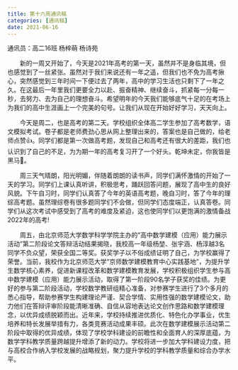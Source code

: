 ```yaml
---
title: 第十六周通讯稿
categories: [通讯稿]
date: 2021-06-16
---
```


通讯员：高二16班 杨梓萌 杨诗苑

　　新的一周又开始了，今天是2021年高考的第一天，虽然并不是身临其境，但也感觉到了一丝紧张。虽然对于我们来说还有一年之遥，但我们也不免为高考揪心，突然感觉到三年时间一下便过去了两年，高中的学习生活也只剩下了一年之久。在这最后一年里我们更要全力以赴、振奋精神、继续奋斗，抓紧每一分每一秒，去努力、去为自己的理想奋斗。希望明年的今天我们能够底气十足的在考场上为我们的高中生涯画上一个完美的句号。让我们从现在开始好好学习，天天向上。

　　今天是周二，也是高考的第二天。学校组织全体高二学生参加了高考数学，语文模拟考试。卷子都是老师费劲心思从网上整理出来的，答案也是自己做的，给老师点赞👍。同学们都是第一次做高考题，发现自己和高考还有很大的差距，我们也认识到了自己的不足，为为期一年的高考复习开了一个好头。乾坤未定，你我皆是黑马🐴。

　　周三天气晴朗，阳光明媚，伴随着朗朗的读书声，同学们满怀激情的开始了一天的学习。同学们上课认真听讲，积极思考，踊跃回答问题，展现了高中生的良好风貌。下午自习时，同学们认真答了今年的英语高考题，晚自习时，答了今年的理综高考题。虽然理综卷有很多题同学们不会做，但同学们态度端正，认真答卷。同学们从这次考试中感受到了高考的难度及紧迫，这也使同学们以更饱满的激情备战2022年的高考!

　　周五，由北京师范大学数学科学学院主办的“高中数学建模（应用）能力展示活动”第二阶段论文答辩活动结果揭晓，我校高一年级杨堃、张宇涵、杨淳越3名同学不负众望，荣获全国二等奖。获奖学子以不俗成绩证明了自己，为学校赢得了荣誉。当前，我校作为北京师范大学“京师数学建模教育中心实践基地”，为提升学生数学核心素养，促进新课程改革和数学建模教育发展，学校积极组织学生参与高中数学建模（应用）能力展示活动，取得了第一阶段90名学子获奖的佳绩。为更好的参与第二阶段活动，学校数学教研组精心准备，对参赛学生进行了3个多月的悉心指导，帮助参赛学生构建理论严谨、契合学情、实用性强的数学建模论文，助力他们在答辩评审阶段能清晰准确、自信从容地表达论文创作思路和数学建模理念，以优异成绩脱颖而出。近年来，学校持续推进优质化、特色化办学事业，优生培养和特长发展举措有力，各类竞赛活动成果丰硕。此次在数学建模展示活动第二阶段中取得的优异成绩，体现了学校学科建设的前瞻性和全面育人的深厚底蕴，为数学学科教学质量跨越提升增添了新的动力。学校将进一步加大学科建设力度，把与高校合作纳入学校发展的战略规划，聚力提升学校的学科教学质量和综合办学水平。
